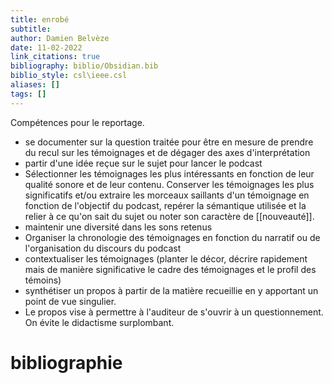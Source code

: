 ```yaml
---
title: enrobé
subtitle:
author: Damien Belvèze
date: 11-02-2022
link_citations: true
bibliography: biblio/Obsidian.bib
biblio_style: csl\ieee.csl
aliases: []
tags: []
---
```


Compétences pour le reportage. 

- se documenter sur la question traitée pour être en mesure de prendre du recul sur les témoignages et de dégager des axes d'interprétation
- partir d'une idée reçue sur le sujet pour lancer le podcast
- Sélectionner les témoignages les plus intéressants en fonction de leur qualité sonore et de leur contenu. Conserver les témoignages les plus significatifs et/ou extraire les morceaux saillants d'un témoignage en fonction de l'objectif du podcast, repérer la sémantique utilisée et la relier à ce qu'on sait du sujet ou noter son caractère de [[nouveauté]].
- maintenir une diversité dans les sons retenus
- Organiser la chronologie des témoignages en fonction du narratif ou de l'organisation du discours du podcast
- contextualiser les témoignages (planter le décor, décrire rapidement mais de manière significative le cadre des témoignages et le profil des témoins)
- synthétiser un propos à partir de la matière recueillie en y apportant un point de vue singulier. 
- Le propos vise à permettre à l'auditeur de s'ouvrir à un questionnement. On évite le didactisme surplombant. 






# bibliographie

